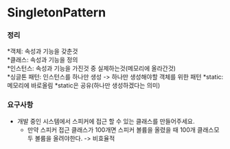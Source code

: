 # SingletonPattern 

### 정리
*객체: 속성과 기능을 갖춘것  
*클래스: 속성과 기능을 정의  
*인스턴스: 속성과 기능을 가진것 중 실제하는것(메모리에 올라간것)  
*싱글톤 패턴: 인스턴스를 하나만 생성 -> 하나만 생성해야할 객체를 위한 패턴
*static: 메모리에 바로올림
*static은 공유(하나만 생성하겠다는 의미)

### 요구사항
* 개발 중인 시스템에서 스피커에 접근 할 수 있는 클래스를 만들어주세요.  
  + 만약 스피커 접근 클래스가 100개면 스피커 볼륨을 올렸을 때 100개 클래스모두 볼륨을 올려야한다. -> 비효율적
